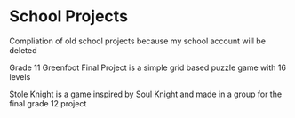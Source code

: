 # School Projects
Compliation of old school projects because my school account will be deleted

Grade 11 Greenfoot Final Project is a simple grid based puzzle game with 16 levels

Stole Knight is a game inspired by Soul Knight and made in a group for the final grade 12 project
